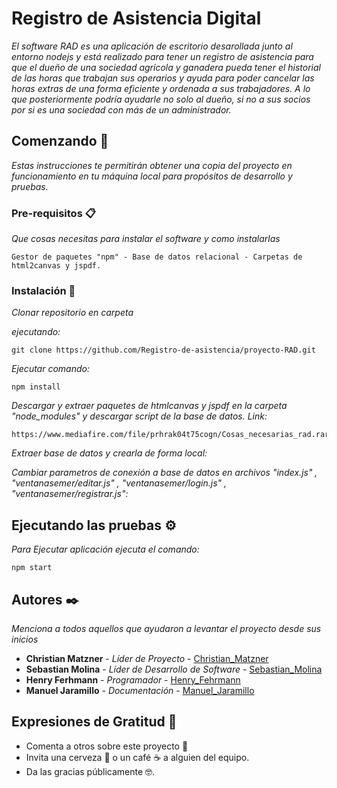 # Registro de Asistencia Digital

_El software RAD es una aplicación de escritorio desarollada junto al entorno nodejs y está realizado para tener un registro de asistencia para que el dueño de una sociedad agrícola y ganadera pueda tener el historial de las horas que trabajan sus operarios y ayuda para poder cancelar las horas extras de una forma eficiente y ordenada a sus trabajadores. A lo que posteriormente podría ayudarle no solo al dueño, si no a sus socios por si es una sociedad con más de un administrador._

## Comenzando 🚀

_Estas instrucciones te permitirán obtener una copia del proyecto en funcionamiento en tu máquina local para propósitos de desarrollo y pruebas._


### Pre-requisitos 📋

_Que cosas necesitas para instalar el software y como instalarlas_

```
Gestor de paquetes "npm" - Base de datos relacional - Carpetas de html2canvas y jspdf.
```

### Instalación 🔧

_Clonar repositorio en carpeta_

_ejecutando:_

```
git clone https://github.com/Registro-de-asistencia/proyecto-RAD.git
```

_Ejecutar comando:_

```
npm install
```

_Descargar y extraer paquetes de htmlcanvas y jspdf en la carpeta "node_modules" y descargar script de la base de datos.
Link:_

```
https://www.mediafire.com/file/prhrak04t75cogn/Cosas_necesarias_rad.rar/file
```

_Extraer base de datos y crearla de forma local:_

_Cambiar parametros de conexión a base de datos en archivos "index.js" , "ventanasemer/editar.js" , "ventanasemer/login.js" , "ventanasemer/registrar.js":_


## Ejecutando las pruebas ⚙️

_Para Ejecutar aplicación ejecuta el comando:_
```
npm start
```

## Autores ✒️

_Menciona a todos aquellos que ayudaron a levantar el proyecto desde sus inicios_

* **Christian Matzner** - *Líder de Proyecto* - [Christian_Matzner](https://github.com/Matzner314)
* **Sebastian Molina** - *Líder de Desarrollo de Software* - [Sebastian_Molina](https://github.com/elxcheester)
* **Henry Ferhmann** - *Programador* - [Henry_Fehrmann](https://github.com/fehrmann11)
* **Manuel Jaramillo** - *Documentación* - [Manuel_Jaramillo](https://github.com/Plagah)


 

## Expresiones de Gratitud 🎁

* Comenta a otros sobre este proyecto 📢
* Invita una cerveza 🍺 o un café ☕ a alguien del equipo. 
* Da las gracias públicamente 🤓.

